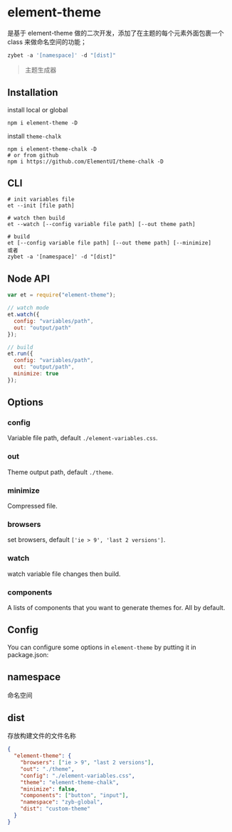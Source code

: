 # element-theme

是基于 element-theme 做的二次开发，添加了在主题的每个元素外面包裹一个 class 来做命名空间的功能；

```javascript
zybet -a '[namespace]' -d "[dist]"
```

> 主题生成器

## Installation

install local or global

```shell
npm i element-theme -D
```

install `theme-chalk`

```shell
npm i element-theme-chalk -D
# or from github
npm i https://github.com/ElementUI/theme-chalk -D
```

## CLI

```shell
# init variables file
et --init [file path]

# watch then build
et --watch [--config variable file path] [--out theme path]

# build
et [--config variable file path] [--out theme path] [--minimize]
或者
zybet -a '[namespace]' -d "[dist]"
```

## Node API

```javascript
var et = require("element-theme");

// watch mode
et.watch({
  config: "variables/path",
  out: "output/path"
});

// build
et.run({
  config: "variables/path",
  out: "output/path",
  minimize: true
});
```

## Options

### config

Variable file path, default `./element-variables.css`.

### out

Theme output path, default `./theme`.

### minimize

Compressed file.

### browsers

set browsers, default `['ie > 9', 'last 2 versions']`.

### watch

watch variable file changes then build.

### components

A lists of components that you want to generate themes for. All by default.

## Config

You can configure some options in `element-theme` by putting it in package.json:

## namespace

命名空间

## dist

存放构建文件的文件名称

```json
{
  "element-theme": {
    "browsers": ["ie > 9", "last 2 versions"],
    "out": "./theme",
    "config": "./element-variables.css",
    "theme": "element-theme-chalk",
    "minimize": false,
    "components": ["button", "input"],
    "namespace": "zyb-global",
    "dist": "custom-theme"
  }
}
```
